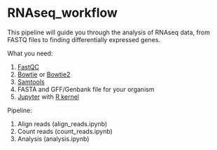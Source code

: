 # RNAseq_workflow
This pipeline will guide you through the analysis of RNAseq data, from FASTQ files to finding differentially expressed genes.

What you need:
1. [FastQC](http://www.bioinformatics.babraham.ac.uk/projects/fastqc/)
1. [Bowtie](http://bowtie-bio.sourceforge.net/index.shtml) or [Bowtie2](http://bowtie-bio.sourceforge.net/bowtie2/index.shtml)
1. [Samtools](http://www.htslib.org/)
1. FASTA and GFF/Genbank file for your organism
1. [Jupyter](http://jupyter.org/install.html) with [R kernel](https://irkernel.github.io/)

Pipeline:
1. Align reads (align_reads.ipynb)
2. Count reads (count_reads.ipynb)
3. Analysis (analysis.ipynb)
